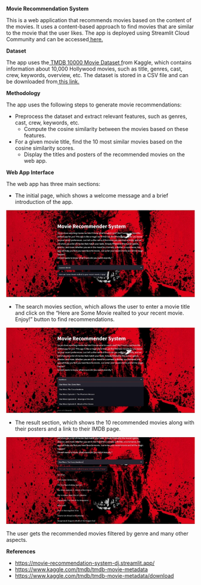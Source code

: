 
﻿**Movie Recommendation System**

This is a web application that recommends movies based on the content of the movies. It uses a content-based approach to find movies that are similar to the movie that the user likes. The app is deployed using Streamlit Cloud Community and can be accessed[ here.](https://www.bing.com/%5E1%5E) 

**Dataset** 

The app uses the[ TMDB 10000 Movie Dataset f](https://www.bing.com/%5E2%5E)rom Kaggle, which contains information about 10,000 Hollywood movies, such as title, genres, cast, crew, keywords, overview, etc. The dataset is stored in a CSV file and can be downloaded from[ this link.](https://www.bing.com/%5E3%5E) 

**Methodology** 

The app uses the following steps to generate movie recommendations: 

- Preprocess the dataset and extract relevant features, such as genres, cast, crew, keywords, etc. 
  - Compute the cosine similarity between the movies based on these features. 
- For a given movie title, find the 10 most similar movies based on the cosine similarity scores. 
  - Display the titles and posters of the recommended movies on the web app. 

**Web App Interface** 

The web app has three main sections: 

- The initial page, which shows a welcome message and a brief introduction of the app. 

![Initialpage Image](Aspose.Words.b8e351c3-ef85-4e66-a7b9-976722f25bbb.002.jpeg)

- The search movies section, which allows the user to enter a movie title and click on the “Here are Some Movie realted to your recent movie. Enjoy!” button to find recommendations. 

![Search Image](Aspose.Words.b8e351c3-ef85-4e66-a7b9-976722f25bbb.003.jpeg) 

- The result section, which shows the 10 recommended movies along with their posters and a link to their IMDB page. 

![Result Image](Aspose.Words.b8e351c3-ef85-4e66-a7b9-976722f25bbb.004.jpeg)

The user gets the recommended movies filtered by genre and many other aspects. 

**References** 

- https://movie-recommendation-system-dj.streamlit.app/
- https://www.kaggle.com/tmdb/tmdb-movie-metadata  
- https://www.kaggle.com/tmdb/tmdb-movie-metadata/download 



